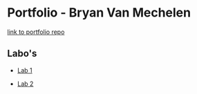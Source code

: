 # Portfolio - Bryan Van Mechelen

[link to portfolio repo](https://github.com/vmbryan/2imd-webtech3-portfolio)

## Labo's
* [Lab 1](https://github.com/vmbryan/2imd-webtech3-portfolio/tree/master/LAB1_GIT)

* [Lab 2](https://github.com/vmbryan/2imd-webtech3-portfolio/tree/master/LAB2_GRID)
